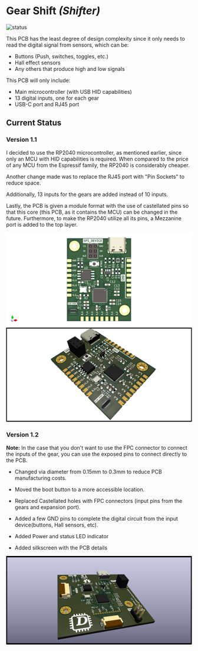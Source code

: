 # Gear Shift _(Shifter)_

![status](https://badgen.net/badge/Status/Development%20on%20hold,%20currently%20working%20on%20another%20aspect%20of%20the%20project/orange?icon=label)

This PCB has the least degree of design complexity since it only needs to read the digital signal from sensors, which can be:

- Buttons (Push, switches, toggles, etc.)
- Hall effect sensors
- Any others that produce high and low signals

This PCB will only include:

- Main microcontroller (with USB HID capabilities)
- 13 digital inputs, one for each gear
- USB-C port and RJ45 port

## Current Status

### Version 1.1

I decided to use the RP2040 microcontroller, as mentioned earlier, since only an MCU with HID capabilities is required. When compared to the price of any MCU from the Espressif family, the RP2040 is considerably cheaper.

Another change made was to replace the RJ45 port with "Pin Sockets" to reduce space.

Additionally, 13 inputs for the gears are added instead of 10 inputs.

Lastly, the PCB is given a module format with the use of castellated pins so that this core (this PCB, as it contains the MCU) can be changed in the future. Furthermore, to make the RP2040 utilize all its pins, a Mezzanine port is added to the top layer.

![shifter](./img/Shifter.png)
![shifter3D](./img/Shifter_.png)

### Version 1.2

**Note:** In the case that you don't want to use the FPC connector to
connect the inputs of the gear, you can use the exposed pins
to connect directly to the PCB.

- Changed via diameter from 0.15mm to 0.3mm to reduce PCB
manufacturing costs.

- Moved the boot button to a more accessible location.

- Replaced Castellated holes with FPC connectors (input pins
from the gears and expansion port).

- Added a few GND pins to complete the digital circuit 
from the input device(buttons, Hall sensors, etc).

- Added Power and status LED indicator

- Added silkscreen with the PCB details

![shifter1_2](./img/Shifter_1_2.png)


